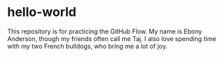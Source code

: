 # hello-world
This repository is for practicing the GitHub Flow.
My name is Ebony Anderson, though my friends often call me Taj. I also love spending time with my two French bulldogs, who bring me a lot of joy.
